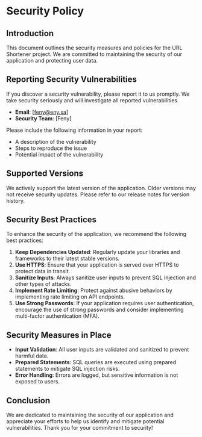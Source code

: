 # Security Policy

## Introduction

This document outlines the security measures and policies for the URL Shortener project. We are committed to maintaining the security of our application and protecting user data.

## Reporting Security Vulnerabilities

If you discover a security vulnerability, please report it to us promptly. We take security seriously and will investigate all reported vulnerabilities.

- **Email**: [feny@eny.sa]
- **Security Team**: [Feny]

Please include the following information in your report:
- A description of the vulnerability
- Steps to reproduce the issue
- Potential impact of the vulnerability

## Supported Versions

We actively support the latest version of the application. Older versions may not receive security updates. Please refer to our release notes for version history.

## Security Best Practices

To enhance the security of the application, we recommend the following best practices:

1. **Keep Dependencies Updated**: Regularly update your libraries and frameworks to their latest stable versions.
2. **Use HTTPS**: Ensure that your application is served over HTTPS to protect data in transit.
3. **Sanitize Inputs**: Always sanitize user inputs to prevent SQL injection and other types of attacks.
4. **Implement Rate Limiting**: Protect against abusive behaviors by implementing rate limiting on API endpoints.
5. **Use Strong Passwords**: If your application requires user authentication, encourage the use of strong passwords and consider implementing multi-factor authentication (MFA).

## Security Measures in Place

- **Input Validation**: All user inputs are validated and sanitized to prevent harmful data.
- **Prepared Statements**: SQL queries are executed using prepared statements to mitigate SQL injection risks.
- **Error Handling**: Errors are logged, but sensitive information is not exposed to users.

## Conclusion

We are dedicated to maintaining the security of our application and appreciate your efforts to help us identify and mitigate potential vulnerabilities. Thank you for your commitment to security!
